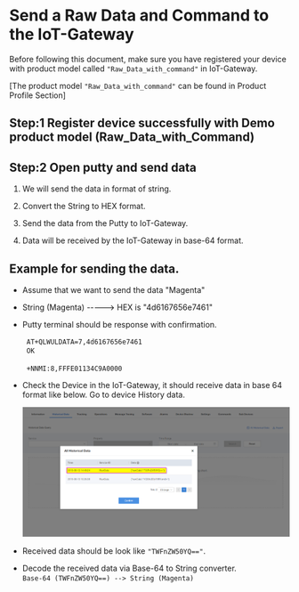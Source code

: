 # Send a Raw Data and Command to the IoT-Gateway
Before following this document, make sure you have registered your device with product model called `"Raw_Data_with_command"` in IoT-Gateway. 

[The product model `"Raw_Data_with_command"`  can be found in Product Profile Section]

## Step:1 Register device successfully with Demo product model (Raw_Data_with_Command)

## Step:2 Open putty and send data 

1. We will send the data in format of string.
   
2. Convert the String to HEX format.

3. Send the data from the Putty to IoT-Gateway.

4. Data will be received by the IoT-Gateway in base-64 format.

## Example for sending the data.

- Assume that we want to send the data "Magenta"
- String (Magenta) -----> HEX is "4d6167656e7461"
- Putty terminal should be response with confirmation.
  
       
       AT+QLWULDATA=7,4d6167656e7461
       OK

       +NNMI:8,FFFE01134C9A0000
       
-  Check the Device in the IoT-Gateway, it should receive data in base 64 format like below. Go to device History data.
   
   ![Platform Raw data](../images/data_in_platform.png)

- Received data should be look like ``"TWFnZW50YQ=="``.

- Decode the received data via Base-64 to String converter.  
  ``Base-64 (TWFnZW50YQ==) --> String (Magenta)``


     


